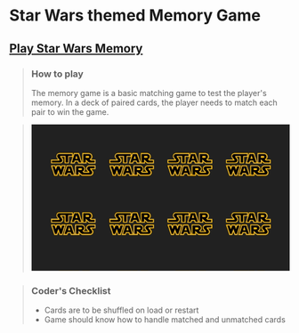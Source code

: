 # Star Wars themed Memory Game
## [Play Star Wars Memory](https://charlenerigby.github.io/Memory-Game/)

> ### How to play
> The memory game is a basic matching game to test the player's memory. In a deck of paired cards, the player needs to match each pair to win the game.

> ![Star Wars Memory Game](https://github.com/CharleneRigby/Memory-Game/blob/master/assets/img/Star-Wars-Memory-Game.gif)

> ### Coder's Checklist
> - Cards are to be shuffled on load or restart
> - Game should know how to handle matched and unmatched cards

